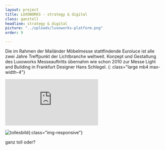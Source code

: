 ```yaml
---
layout: project
title: LUXOWORKS - strategy & digital
class: ganztoll
headline: strategy & digital
picture: "../uploads/luxoworks-platform.png"
order: 9

---
```

Die im Rahmen der Mailänder Möbelmesse stattfindende Euroluce ist alle zwei Jahre Treffpunkt der Lichtbranche weltweit. Konzept und Gestaltung des Luxoworks Messeauftritts übernahm wie schon 2010 zur Messe Light and Building in Frankfurt Designer Hans Schlegel.
{: class="large mb4 max-width-4"}

<div class="embed-container"><iframe src="https://player.vimeo.com/video/18850712?color=ffffff&title=0&byline=0&portrait=0" frameborder="0" webkitallowfullscreen="" mozallowfullscreen="" allowfullscreen=""></iframe></div>

![tollesbild](../uploads/luxoworks-platform.png){:class="img-responsive"}

ganz toll oder?